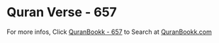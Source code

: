# Quran Verse - 657 

For more infos, Click [QuranBookk - 657](https://www.quranbookk.com/quran/search?q=657) to Search at [QuranBookk.com](http://quranbookk.com/)